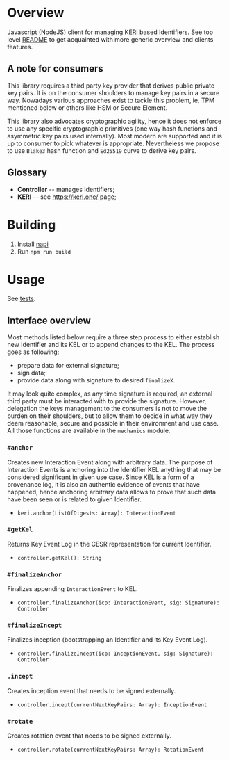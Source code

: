 # Overview

Javascript (NodeJS) client for managing KERI based Identifiers. See top level [README](https://github.com/THCLab/dkms-bindings) to get acquainted with more generic overview and clients features.

## A note for consumers

This library requires a third party key provider that derives public private key pairs. It is on the consumer shoulders to manage key pairs in a secure way. Nowadays various approaches exist to tackle this problem, ie. TPM mentioned below or others like HSM or Secure Element.

This library also advocates cryptographic agility, hence it does not enforce to use any specific cryptographic primitives (one way hash functions and asymmetric key pairs used internally). Most modern are supported and it is up to consumer to pick whatever is appropriate. Nevertheless we propose to use `Blake3` hash function and `Ed25519` curve to derive key pairs.

## Glossary

* **Controller** -- manages Identifiers;
* **KERI** -- see https://keri.one/ page;

# Building

1. Install [napi](https://napi.rs/docs/introduction/getting-started#install-cli)
2. Run `npm run build`

# Usage

See [tests](https://github.com/THCLab/dkms-bindings/tree/master/bindings/node.js/test).

## Interface overview

Most methods listed below require a three step process to either establish new Identifier and its KEL or to append changes to the KEL. The process goes as following:
* prepare data for external signature;
* sign data;
* provide data along with signature to desired `finalizeX`.

It may look quite complex, as any time signature is required, an external third party must be interacted with to provide the signature. However, delegation the keys management to the consumers is not to move the burden on their shoulders, but to allow them to decide in what way they deem reasonable, secure and possible in their environment and use case. All those functions are available in the `mechanics` module.

### `#anchor`

Creates new Interaction Event along with arbitrary data. The purpose of Interaction Events is anchoring into the Identifier KEL anything that may be considered significant in given use case. Since KEL is a form of a provenance log, it is also an authentic evidence of events that have happened, hence anchoring arbitrary data allows to prove that such data have been seen or is related to given Identifier.

* `keri.anchor(ListOfDigests: Array): InteractionEvent`

### `#getKel`

Returns Key Event Log in the CESR representation for current Identifier.

* `controller.getKel(): String`

### `#finalizeAnchor`

Finalizes appending `InteractionEvent` to KEL.

* `controller.finalizeAnchor(icp: InteractionEvent, sig: Signature): Controller`

### `#finalizeIncept`

Finalizes inception (bootstrapping an Identifier and its Key Event Log).

* `controller.finalizeIncept(icp: InceptionEvent, sig: Signature): Controller`

### `.incept`

Creates inception event that needs to be signed externally.

* `controller.incept(currentNextKeyPairs: Array): InceptionEvent`

### `#rotate`

Creates rotation event that needs to be signed externally.

* `controller.rotate(currentNextKeyPairs: Array): RotationEvent`

